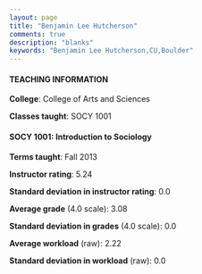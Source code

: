```yaml
---
layout: page
title: "Benjamin Lee Hutcherson" 
comments: true
description: "blanks"
keywords: "Benjamin Lee Hutcherson,CU,Boulder"
---
```

<head>
<script src="https://ajax.googleapis.com/ajax/libs/jquery/2.1.3/jquery.min.js"></script>
<script src="https://dl.dropboxusercontent.com/s/pc42nxpaw1ea4o9/highcharts.js?dl=0"></script>
<!-- <script src="../assets/js/highcharts.js"></script> -->
<style type="text/css">@font-face {
	font-family: "Bebas Neue";
	src: url(https://www.filehosting.org/file/details/544349/BebasNeue Regular.otf) format("opentype");
	}
	h1.Bebas { 
		font-family: "Bebas Neue", Verdana, Tahoma;
	}
</style>
</head>
	   
#### TEACHING INFORMATION

**College**: College of Arts and Sciences

**Classes taught**: SOCY 1001

#### SOCY 1001: Introduction to Sociology

**Terms taught**: Fall 2013

**Instructor rating**: 5.24

**Standard deviation in instructor rating**: 0.0

**Average grade** (4.0 scale): 3.08

**Standard deviation in grades** (4.0 scale): 0.0

**Average workload** (raw): 2.22

**Standard deviation in workload** (raw): 0.0

